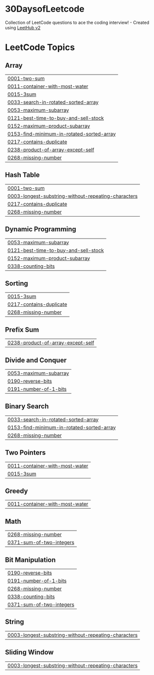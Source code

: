# 30DaysofLeetcode
Collection of LeetCode questions to ace the coding interview! - Created using [LeetHub v2](https://github.com/arunbhardwaj/LeetHub-2.0)

<!---LeetCode Topics Start-->
# LeetCode Topics
## Array
|  |
| ------- |
| [0001-two-sum](https://github.com/Mehreen66/30DaysofLeetcode/tree/master/0001-two-sum) |
| [0011-container-with-most-water](https://github.com/Mehreen66/30DaysofLeetcode/tree/master/0011-container-with-most-water) |
| [0015-3sum](https://github.com/Mehreen66/30DaysofLeetcode/tree/master/0015-3sum) |
| [0033-search-in-rotated-sorted-array](https://github.com/Mehreen66/30DaysofLeetcode/tree/master/0033-search-in-rotated-sorted-array) |
| [0053-maximum-subarray](https://github.com/Mehreen66/30DaysofLeetcode/tree/master/0053-maximum-subarray) |
| [0121-best-time-to-buy-and-sell-stock](https://github.com/Mehreen66/30DaysofLeetcode/tree/master/0121-best-time-to-buy-and-sell-stock) |
| [0152-maximum-product-subarray](https://github.com/Mehreen66/30DaysofLeetcode/tree/master/0152-maximum-product-subarray) |
| [0153-find-minimum-in-rotated-sorted-array](https://github.com/Mehreen66/30DaysofLeetcode/tree/master/0153-find-minimum-in-rotated-sorted-array) |
| [0217-contains-duplicate](https://github.com/Mehreen66/30DaysofLeetcode/tree/master/0217-contains-duplicate) |
| [0238-product-of-array-except-self](https://github.com/Mehreen66/30DaysofLeetcode/tree/master/0238-product-of-array-except-self) |
| [0268-missing-number](https://github.com/Mehreen66/30DaysofLeetcode/tree/master/0268-missing-number) |
## Hash Table
|  |
| ------- |
| [0001-two-sum](https://github.com/Mehreen66/30DaysofLeetcode/tree/master/0001-two-sum) |
| [0003-longest-substring-without-repeating-characters](https://github.com/Mehreen66/30DaysofLeetcode/tree/master/0003-longest-substring-without-repeating-characters) |
| [0217-contains-duplicate](https://github.com/Mehreen66/30DaysofLeetcode/tree/master/0217-contains-duplicate) |
| [0268-missing-number](https://github.com/Mehreen66/30DaysofLeetcode/tree/master/0268-missing-number) |
## Dynamic Programming
|  |
| ------- |
| [0053-maximum-subarray](https://github.com/Mehreen66/30DaysofLeetcode/tree/master/0053-maximum-subarray) |
| [0121-best-time-to-buy-and-sell-stock](https://github.com/Mehreen66/30DaysofLeetcode/tree/master/0121-best-time-to-buy-and-sell-stock) |
| [0152-maximum-product-subarray](https://github.com/Mehreen66/30DaysofLeetcode/tree/master/0152-maximum-product-subarray) |
| [0338-counting-bits](https://github.com/Mehreen66/30DaysofLeetcode/tree/master/0338-counting-bits) |
## Sorting
|  |
| ------- |
| [0015-3sum](https://github.com/Mehreen66/30DaysofLeetcode/tree/master/0015-3sum) |
| [0217-contains-duplicate](https://github.com/Mehreen66/30DaysofLeetcode/tree/master/0217-contains-duplicate) |
| [0268-missing-number](https://github.com/Mehreen66/30DaysofLeetcode/tree/master/0268-missing-number) |
## Prefix Sum
|  |
| ------- |
| [0238-product-of-array-except-self](https://github.com/Mehreen66/30DaysofLeetcode/tree/master/0238-product-of-array-except-self) |
## Divide and Conquer
|  |
| ------- |
| [0053-maximum-subarray](https://github.com/Mehreen66/30DaysofLeetcode/tree/master/0053-maximum-subarray) |
| [0190-reverse-bits](https://github.com/Mehreen66/30DaysofLeetcode/tree/master/0190-reverse-bits) |
| [0191-number-of-1-bits](https://github.com/Mehreen66/30DaysofLeetcode/tree/master/0191-number-of-1-bits) |
## Binary Search
|  |
| ------- |
| [0033-search-in-rotated-sorted-array](https://github.com/Mehreen66/30DaysofLeetcode/tree/master/0033-search-in-rotated-sorted-array) |
| [0153-find-minimum-in-rotated-sorted-array](https://github.com/Mehreen66/30DaysofLeetcode/tree/master/0153-find-minimum-in-rotated-sorted-array) |
| [0268-missing-number](https://github.com/Mehreen66/30DaysofLeetcode/tree/master/0268-missing-number) |
## Two Pointers
|  |
| ------- |
| [0011-container-with-most-water](https://github.com/Mehreen66/30DaysofLeetcode/tree/master/0011-container-with-most-water) |
| [0015-3sum](https://github.com/Mehreen66/30DaysofLeetcode/tree/master/0015-3sum) |
## Greedy
|  |
| ------- |
| [0011-container-with-most-water](https://github.com/Mehreen66/30DaysofLeetcode/tree/master/0011-container-with-most-water) |
## Math
|  |
| ------- |
| [0268-missing-number](https://github.com/Mehreen66/30DaysofLeetcode/tree/master/0268-missing-number) |
| [0371-sum-of-two-integers](https://github.com/Mehreen66/30DaysofLeetcode/tree/master/0371-sum-of-two-integers) |
## Bit Manipulation
|  |
| ------- |
| [0190-reverse-bits](https://github.com/Mehreen66/30DaysofLeetcode/tree/master/0190-reverse-bits) |
| [0191-number-of-1-bits](https://github.com/Mehreen66/30DaysofLeetcode/tree/master/0191-number-of-1-bits) |
| [0268-missing-number](https://github.com/Mehreen66/30DaysofLeetcode/tree/master/0268-missing-number) |
| [0338-counting-bits](https://github.com/Mehreen66/30DaysofLeetcode/tree/master/0338-counting-bits) |
| [0371-sum-of-two-integers](https://github.com/Mehreen66/30DaysofLeetcode/tree/master/0371-sum-of-two-integers) |
## String
|  |
| ------- |
| [0003-longest-substring-without-repeating-characters](https://github.com/Mehreen66/30DaysofLeetcode/tree/master/0003-longest-substring-without-repeating-characters) |
## Sliding Window
|  |
| ------- |
| [0003-longest-substring-without-repeating-characters](https://github.com/Mehreen66/30DaysofLeetcode/tree/master/0003-longest-substring-without-repeating-characters) |
<!---LeetCode Topics End-->